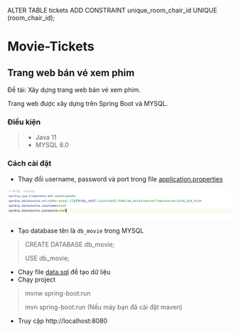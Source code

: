 ALTER TABLE tickets
ADD CONSTRAINT unique_room_chair_id
UNIQUE (room_chair_id);
# Movie-Tickets

## Trang web bán vé xem phim
Đề tài: Xây dựng trang web bán vé xem phim.

Trang web được xây dựng trên Spring Boot và MYSQL. 

### Điều kiện
> - Java 11
> - MYSQL 8.0

### Cách cài đặt
- Thay đổi username, password và port trong file [application.properties](./src/main/resources/application.properties)

![alt text](./docs/properties.png)

- Tạo database tên là `db_movie` trong MYSQL

> CREATE DATABASE db_movie;
>
> USE db_movie;

- Chạy file [data.sql](./sql/data.sql) để tạo dữ liệu
- Chạy project

> mvnw spring-boot:run
>
> mvn spring-boot:run (Nếu máy bạn đã cài đặt maven)

- Truy cập http://localhost:8080

